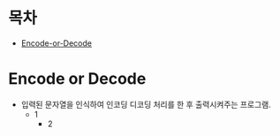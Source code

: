 
목차
=====================
* [Encode-or-Decode](#Encode-or-Decode)

# Encode or Decode

* 입력된 문자열을 인식하여 인코딩 디코딩 처리를 한 후 출력시켜주는 프로그램.
  * 1
    * 2
